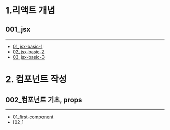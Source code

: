 # 1.리액트 개념

## 001_jsx
---
- [01_jsx-basic-1](https://github.com/rambus2006/React_schoolstudy/blob/master/01_react-study/src/jsx/jsx-basic-1.js)
- [02_jsx-basic-2](https://github.com/rambus2006/React_schoolstudy/blob/master/01_react-study/src/jsx/jsx-basic-2.js)
- [03_jsx-basic-3](https://github.com/rambus2006/React_schoolstudy/blob/master/01_react-study/src/jsx/jsx-basic-3.js)

# 2. 컴포넌트 작성 

## 002_컴포넌트 기초, props
---
- [01_first-component]()
- [02_]
